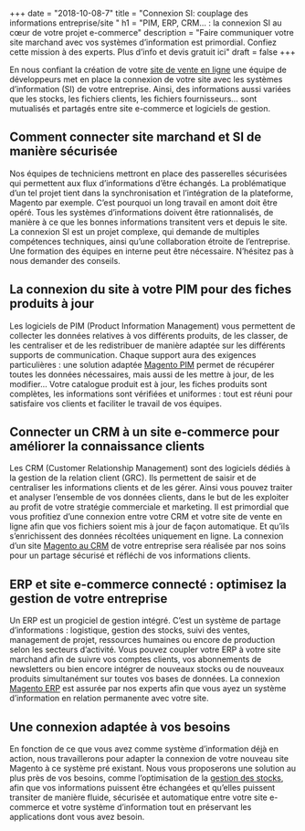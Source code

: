+++
date = "2018-10-08-7"
title = "Connexion SI: couplage des informations entreprise/site "
h1 = "PIM, ERP, CRM… : la connexion SI au cœur de votre projet e-commerce"
description = "Faire communiquer votre site marchand avec vos systèmes d’information est primordial. Confiez cette mission à des experts. Plus d’info et devis gratuit ici"
draft = false
+++

En nous confiant la création de votre [site de vente en ligne](/ecommerce/) une équipe de développeurs met en place la connexion de votre site avec les systèmes d’information (SI) de votre entreprise. Ainsi, des informations aussi variées que les stocks, les fichiers clients, les fichiers fournisseurs… sont mutualisés et partagés entre site e-commerce et logiciels de gestion. 

## Comment connecter site marchand et SI de manière sécurisée

Nos équipes de techniciens mettront en place des passerelles sécurisées qui permettent aux flux d’informations d’être échangés. La problématique d’un tel projet tient dans la synchronisation et l’intégration de la plateforme, Magento par exemple. C’est pourquoi un long travail en amont doit être opéré. Tous les systèmes d’informations doivent être rationnalisés, de manière à ce que les bonnes informations transitent vers et depuis le site. La connexion SI est un projet complexe, qui demande de multiples compétences techniques, ainsi qu’une collaboration étroite de l’entreprise. Une formation des équipes en interne peut être nécessaire. N’hésitez pas à nous demander des conseils.

## La connexion du site à votre PIM pour des fiches produits à jour

Les logiciels de PIM (Product Information Management) vous permettent de collecter les données relatives à vos différents produits, de les classer, de les centraliser et de les redistribuer de manière adaptée sur les différents supports de communication. Chaque support aura des exigences particulières : une solution adaptée [Magento PIM](/ecommerce/cms/magento/pim/) permet de récupérer toutes les données nécessaires, mais aussi de les mettre à jour, de les modifier… Votre catalogue produit est à jour, les fiches produits sont complètes, les informations sont vérifiées et uniformes : tout est réuni pour satisfaire vos clients et faciliter le travail de vos équipes.

## Connecter un CRM à un site e-commerce pour améliorer la connaissance clients

Les CRM (Customer Relationship Management) sont des logiciels dédiés à la gestion de la relation client (GRC). Ils permettent de saisir et de centraliser les informations clients et de les gérer. Ainsi vous pouvez traiter et analyser l’ensemble de vos données clients, dans le but de les exploiter au profit de votre stratégie commerciale et marketing. Il est primordial que vous profitiez d’une connexion entre votre CRM et votre site de vente en ligne afin que vos fichiers soient mis à jour de façon automatique. Et qu’ils s’enrichissent des données récoltées uniquement en ligne. La connexion d’un site [Magento au CRM](/ecommerce/cms/magento/crm/) de votre entreprise sera réalisée par nos soins pour un partage sécurisé et réfléchi de vos informations clients.

## ERP et site e-commerce connecté : optimisez la gestion de votre entreprise

Un ERP est un progiciel de gestion intégré. C’est un système de partage d’informations : logistique, gestion des stocks, suivi des ventes, management de projet, ressources humaines ou encore de production selon les secteurs d’activité. Vous pouvez coupler votre ERP à votre site marchand afin de suivre vos comptes clients, vos abonnements de newsletters ou bien encore intégrer de nouveaux stocks ou de nouveaux produits simultanément sur toutes vos bases de données. La connexion [Magento ERP](/ecommerce/cms/magento/erp/) est assurée par nos experts afin que vous ayez un système d’information en relation permanente avec votre site.

## Une connexion adaptée à vos besoins

En fonction de ce que vous avez comme système d’information déjà en action, nous travaillerons pour adapter la connexion de votre nouveau site Magento à ce système pré existant. Nous vous proposerons une solution au plus près de vos besoins, comme l’optimisation de la [gestion des stocks](/ecommerce/connexion-si/stock/), afin que vos informations puissent être échangées et qu’elles puissent transiter de manière fluide, sécurisée et automatique entre votre site e-commerce et votre système d’information tout en préservant les applications dont vous avez besoin.